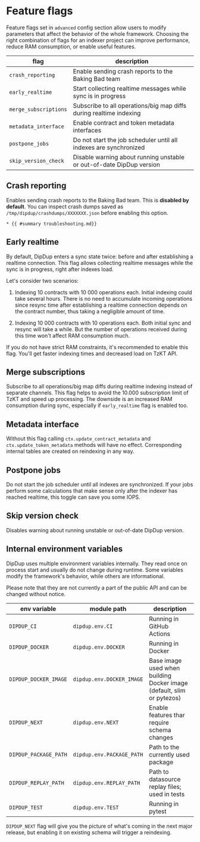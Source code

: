 # Feature flags

Feature flags set in `advanced` config section allow users to modify parameters that affect the behavior of the whole framework. Choosing the right combination of flags for an indexer project can improve performance, reduce RAM consumption, or enable useful features.

| flag                  | description                                                          |
| --------------------- | -------------------------------------------------------------------- |
| `crash_reporting`     | Enable sending crash reports to the Baking Bad team                  |
| `early_realtime`      | Start collecting realtime messages while sync is in progress         |
| `merge_subscriptions` | Subscribe to all operations/big map diffs during realtime indexing   |
| `metadata_interface`  | Enable contract and token metadata interfaces                        |
| `postpone_jobs`       | Do not start the job scheduler until all indexes are synchronized    |
| `skip_version_check`  | Disable warning about running unstable or out-of-date DipDup version |


## Crash reporting

Enables sending crash reports to the Baking Bad team. This is **disabled by default**. You can inspect crash dumps saved as `/tmp/dipdup/crashdumps/XXXXXXX.json` before enabling this option.

```admonish info title="See Also"
* {{ #summary troubleshooting.md}}
```


## Early realtime

By default, DipDup enters a sync state twice: before and after establishing a realtime connection. This flag allows collecting realtime messages while the sync is in progress, right after indexes load.

Let's consider two scenarios:

1. Indexing 10 contracts with 10 000 operations each. Initial indexing could take several hours. There is no need to accumulate incoming operations since resync time after establishing a realtime connection depends on the contract number, thus taking a negligible amount of time.

2. Indexing 10 000 contracts with 10 operations each. Both initial sync and resync will take a while. But the number of operations received during this time won't affect RAM consumption much.

If you do not have strict RAM constraints, it's recommended to enable this flag. You'll get faster indexing times and decreased load on TzKT API.

## Merge subscriptions

Subscribe to all operations/big map diffs during realtime indexing instead of separate channels. This flag helps to avoid the 10.000 subscription limit of TzKT and speed up processing. The downside is an increased RAM consumption during sync, especially if `early_realtime` flag is enabled too.

## Metadata interface

Without this flag calling `ctx.update_contract_metadata` and `ctx.update_token_metadata` methods will have no effect. Corresponding internal tables are created on reindexing in any way.

## Postpone jobs

Do not start the job scheduler until all indexes are synchronized. If your jobs perform some calculations that make sense only after the indexer has reached realtime, this toggle can save you some IOPS.

## Skip version check

Disables warning about running unstable or out-of-date DipDup version.

## Internal environment variables

DipDup uses multiple environment variables internally. They read once on process start and usually do not change during runtime. Some variables modify the framework's behavior, while others are informational.

Please note that they are not currently a part of the public API and can be changed without notice.

| env variable          | module path               | description                                                           |
| --------------------- | ------------------------- | --------------------------------------------------------------------- |
| `DIPDUP_CI`           | `dipdup.env.CI`           | Running in GitHub Actions                                             |
| `DIPDUP_DOCKER`       | `dipdup.env.DOCKER`       | Running in Docker                                                     |
| `DIPDUP_DOCKER_IMAGE` | `dipdup.env.DOCKER_IMAGE` | Base image used when building Docker image (default, slim or pytezos) |
| `DIPDUP_NEXT`         | `dipdup.env.NEXT`         | Enable features thar require schema changes                           |
| `DIPDUP_PACKAGE_PATH` | `dipdup.env.PACKAGE_PATH` | Path to the currently used package                                    |
| `DIPDUP_REPLAY_PATH`  | `dipdup.env.REPLAY_PATH`  | Path to datasource replay files; used in tests                        |
| `DIPDUP_TEST`         | `dipdup.env.TEST`         | Running in pytest                                                     |

`DIPDUP_NEXT` flag will give you the picture of what's coming in the next major release, but enabling it on existing schema will trigger a reindexing.
